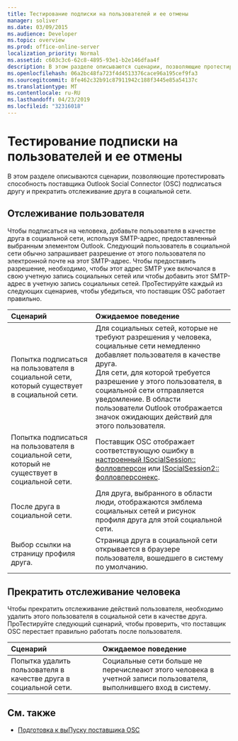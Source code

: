 ```yaml
---
title: Тестирование подписки на пользователей и ее отмены
manager: soliver
ms.date: 03/09/2015
ms.audience: Developer
ms.topic: overview
ms.prod: office-online-server
localization_priority: Normal
ms.assetid: c603c3c6-62c8-4895-93e1-b2e146dfaa4f
description: В этом разделе описываются сценарии, позволяющие протестировать способность поставщика Outlook Social Connector (OSC) подписаться другу и прекратить отслеживание друга в социальной сети.
ms.openlocfilehash: 06a2bc48fa723f4d4513376cace96a195cef9fa3
ms.sourcegitcommit: 8fe462c32b91c87911942c188f3445e85a54137c
ms.translationtype: MT
ms.contentlocale: ru-RU
ms.lasthandoff: 04/23/2019
ms.locfileid: "32316018"
---
```

# <a name="testing-following-and-stop-following-persons"></a>Тестирование подписки на пользователей и ее отмены

В этом разделе описываются сценарии, позволяющие протестировать способность поставщика Outlook Social Connector (OSC) подписаться другу и прекратить отслеживание друга в социальной сети.
  
## <a name="following-a-person"></a>Отслеживание пользователя

Чтобы подписаться на человека, добавьте пользователя в качестве друга в социальной сети, используя SMTP-адрес, предоставленный выбранным элементом Outlook. Следующий пользователь в социальной сети обычно запрашивает разрешение от этого пользователя по электронной почте на этот SMTP-адрес. Чтобы предоставить разрешение, необходимо, чтобы этот адрес SMTP уже включался в свою учетную запись социальных сетей или чтобы добавить этот SMTP-адрес в учетную запись социальных сетей. ПроТестируйте каждый из следующих сценариев, чтобы убедиться, что поставщик OSC работает правильно.
  
|**Сценарий**|**Ожидаемое поведение**|
|:-----|:-----|
|Попытка подписаться на пользователя в социальной сети, который существует в социальной сети.  <br/> |Для социальных сетей, которые не требуют разрешения у человека, социальные сети немедленно добавляет пользователя в качестве друга.  <br/> Для сети, для которой требуется разрешение у этого пользователя, в социальной сети отправляется уведомление. В области пользователи Outlook отображается значок ожидающих действий для этого пользователя.  <br/> |
|Попытка подписаться на пользователя в социальной сети, который не существует в социальной сети.  <br/> |Поставщик OSC отображает соответствующую ошибку в [настроенный ISocialSession:: фолловперсон](isocialsession-followperson.md) или [ISocialSession2:: фолловперсонекс](isocialsession2-followpersonex.md).  <br/> |
|После друга в социальной сети.  <br/> |Для друга, выбранного в области люди, отображаются эмблема социальных сетей и рисунок профиля друга для этой социальной сети.  <br/> |
|Выбор ссылки на страницу профиля друга.  <br/> |Страница друга в социальной сети открывается в браузере пользователя, вошедшего в систему по умолчанию.  <br/> |
   
## <a name="stop-following-a-person"></a>Прекратить отслеживание человека

Чтобы прекратить отслеживание действий пользователя, необходимо удалить этого пользователя в социальной сети в качестве друга. ПроТестируйте следующий сценарий, чтобы проверить, что поставщик OSC перестает правильно работать после пользователя.
  
|**Сценарий**|**Ожидаемое поведение**|
|:-----|:-----|
|Попытка удалить пользователя в качестве друга в социальной сети.  <br/> |Социальные сети больше не перечислеают этого человека в учетной записи пользователя, выполнившего вход в систему.  <br/> |
   
## <a name="see-also"></a>См. также

- [Подготовка к выПуску поставщика OSC](getting-ready-to-release-an-osc-provider.md)

